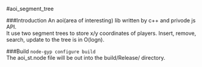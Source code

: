 #aoi_segment_tree

###Introduction
An aoi(area of interesting) lib written by c++ and privode js API.</br>
It use two segment trees to store x/y coordinates of players. Insert, remove, search, update to the tree is in O(logn).

###Build
`node-gyp configure build`</br>
The aoi_st.node file will be out into the build/Release/ directory.
